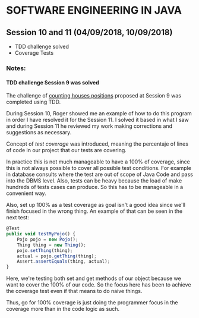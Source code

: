 # SOFTWARE ENGINEERING IN JAVA

## Session 10 and 11 (04/09/2018, 10/09/2018)

- TDD challenge solved
- Coverage Tests

### Notes:

#### TDD challenge Session 9 was solved

The challenge of [counting houses positions][1] proposed at Session 9 was completed using TDD.

During Session 10, Roger showed me an example of how to do this program in order I have resolved it for the Session 11. I solved it based in what I saw and during Session 11 he reviewed my work making corrections and suggestions as necessary.

Concept of *test coverage* was introduced, meaning the percentaje of lines of code in our project that our tests are covering.

In practice this is not much manageable to have a 100% of coverage, since this is not always possible to cover
all possible test conditions. For example in database consults where the test are out of scope of Java Code
and pass into the DBMS level. Also, tests can be heavy because the load of make hundreds of tests cases can produce. So this has to be manageable in a convenient way.

Also, set up 100% as a test coverage as goal isn't a good idea since we'll finish focused in the wrong thing. An example of that can be seen in the next test:

```js
@Test
public void testMyPojo() {
    Pojo pojo = new Pojo();
    Thing thing = new Thing();
    pojo.setThing(thing);
    actual = pojo.getThing(thing);
    Assert.assertEquals(thing, actual);
}
```  
Here, we're testing both set and get methods of our object because we want to cover the 100% of our code.  So the focus here has been to achieve the coverage test even if that means to do naive things.

Thus, go for 100% coverage is just doing the programmer focus in the coverage more than in the code logic as such.

[1]: https://github.com/rob-lowcock/gophercon-2018
